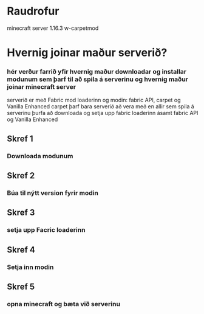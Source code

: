 # Raudrofur
minecraft server 1.16.3 w-carpetmod

# Hvernig joinar maður serverið?
### hér verður farrið yfir hvernig maður downloadar og installar modunum sem þarf til að spila á serverinu og hvernig maður joinar minecraft server

serverið er með Fabric mod loaderinn og modin: fabric API, carpet og Vanilla Enhanced
carpet þarf bara serverið að vera með en allir sem spila á serverinu þurfa að downloada og setja upp fabric loaderinn ásamt fabric API og Vanilla Enhanced

## Skref 1
### Downloada modunum




## Skref 2
### Búa til nýtt version fyrir modin




## Skref 3
### setja upp Facric loaderinn




## Skref 4
### Setja inn modin



## Skref 5
### opna minecraft og bæta við serverinu




